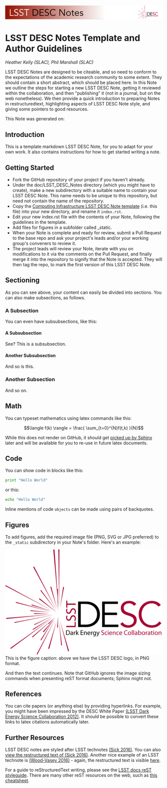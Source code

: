 ![](./_static/header.png)

LSST DESC Notes Template and Author Guidelines
==============================================

*Heather Kelly (SLAC), Phil Marshall (SLAC)*

LSST DESC Notes are designed to be citeable, and so need to conform to
the expectations of the academic research community to some extent. They
should contain a short abstract, which should be placed here. In this
Note we outline the steps for starting a new LSST DESC Note, getting it
reviewed within the collaboration, and then "publishing" it (not in a
journal, but on the web nonetheless). We then provide a quick
introduction to preparing Notes in restructuredtext, highlighting
aspects of LSST DESC Note style, and giving some pointers to good
resources.

This Note was generated on: <add date here by hand>

Introduction
------------

This is a template markdown LSST DESC Note, for you to adapt for
your own work. It also contains instructions for how to get started
writing a note.

Getting Started
---------------

-   Fork the GitHub repository of your project if you haven't already.
-   Under the doc/LSST\_DESC\_Notes directory (which you might have to
    create), make a new subdirectory with a suitable name to contain
    your LSST DESC Note. This name needs to be unique to this
    repository, but need not contain the name of the repository.
-   Copy the [Computing Infrastructure LSST DESC Note
    template](https://github.com/DarkEnergyScienceCollaboration/ComputingInfrastructure/blob/master/doc/LSST_DESC_Notes/template_LSST_DESC_Note.rst) (i.e.
    this file) into your new directory, and rename it `index.rst`.
-   Edit your new index.rst file with the contents of your Note,
    following the guidelines in the template.
-   Add files for figures in a subfolder called \_static.
-   When your Note is complete and ready for review, submit a Pull
    Request to the base repo and ask your project's leads and/or your
    working group's conveners to review it.
-   The project leads will review your Note, iterate with you on
    modifications to it via the comments on the Pull Request, and
    finally merge it into the repository to signify that the Note
    is accepted. They will then tag the repo, to mark the first version
    of this LSST DESC Note.

Sectioning
----------

As you can see above, your content can easily be divided into sections.
You can also make subsections, as follows.

### A Subsection

You can even have subsubsections, like this:

#### A Subsubsection

See? This is a subsubsection.

#### Another Subsubsection

And so is this.

### Another Subsection

And so on.

Math
----

You can typeset mathematics using latex commands like this:

$$\langle f(k) \rangle = \frac{ \sum_{t=0}^{N}f(t,k) }{N}$$

While this does not render on GitHub, it should get [picked up by
Sphinx](http://www.sphinx-doc.org/en/stable/ext/math.html) later and
will be available for you to re-use in future latex documents.

Code
----

You can show code in blocks like this:

```python
print "Hello World"
```

or this:

```bash
echo "Hello World"
```

Inline mentions of code `objects` can be made using pairs of backquotes.

Figures
-------

To add figures, add the required image file (PNG, SVG or JPG preferred)
to the `_static` subdirectory in your Note's folder. Here's an example:

![](./_static/desc-logo.png)
This is the figure caption: above we have the LSST DESC logo, in PNG format.

And then the text continues. Note that GitHub ignores the image sizing
commands when presenting reST format documents; Sphinx might not.

References
----------

You can cite papers (or anything else) by providing hyperlinks. For
example, you might have been impressed by the DESC White Paper [(LSST
Dark Energy Science Collaboration
2012)](http://arxiv.org/abs/1211.0310). It should be possible to convert
these links to latex citations automatically later.

Further Resources
-----------------

LSST DESC notes are styled after LSST technotes [(Sick
2016)](https://sqr-000.lsst.io/). You can also [view the restructured
text of (Sick
2016)](https://github.com/lsst-sqre/sqr-000/blob/master/index.rst).
Another nice example of an LSST technote is [(Wood-Vasey
2016)](http://dmtn-008.lsst.io/) - again, the restructured text is
visible
[here](https://github.com/lsst-dm/dmtn-008/blob/master/index.rst).

For a guide to reStructuredText writing, please see the [LSST docs reST
styleguide](http://docs.lsst.codes/en/latest/development/docs/rst_styleguide.html).
There are many other reST resources on the web, such as [this
cheatsheet](https://github.com/ralsina/rst-cheatsheet/blob/master/rst-cheatsheet.rst).
